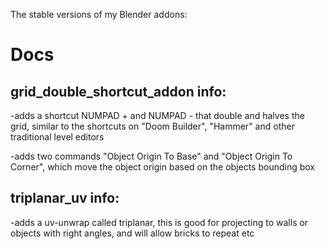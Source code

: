 The stable versions of my Blender addons:



# Docs

## grid_double_shortcut_addon info:

-adds a shortcut NUMPAD + and NUMPAD - that double and halves the grid, similar to the shortcuts on "Doom Builder", "Hammer" and other traditional level editors

-adds two commands "Object Origin To Base" and "Object Origin To Corner", which move the object origin based on the objects bounding box



## triplanar_uv info:

-adds a uv-unwrap called triplanar, this is good for projecting to walls or objects with right angles, and will allow bricks to repeat etc